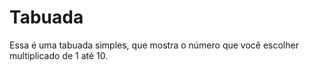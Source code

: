 # Tabuada
Essa é uma tabuada simples, que mostra o número que você escolher multiplicado de 1 até 10.
